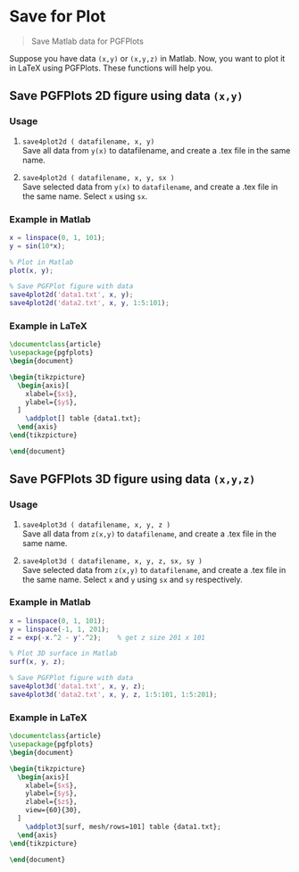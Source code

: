 # Save for Plot

> Save Matlab data for PGFPlots

Suppose you have data `(x,y)` or `(x,y,z)` in Matlab. Now, you want to plot it in LaTeX using PGFPlots. These functions will help you.

## Save PGFPlots 2D figure using data `(x,y)`

### Usage

1. `save4plot2d ( datafilename, x, y)`  
    Save all data from `y(x)` to datafilename,
    and create a .tex file in the same name.

2. `save4plot2d ( datafilename, x, y, sx )`  
    Save selected data from `y(x)` to `datafilename`,
    and create a .tex file in the same name.
    Select `x` using `sx`.

### Example in Matlab

~~~~matlab
x = linspace(0, 1, 101);
y = sin(10*x);

% Plot in Matlab
plot(x, y);

% Save PGFPlot figure with data
save4plot2d('data1.txt', x, y);
save4plot2d('data2.txt', x, y, 1:5:101);
~~~~

### Example in LaTeX

~~~~latex
\documentclass{article}
\usepackage{pgfplots}
\begin{document}

\begin{tikzpicture}
  \begin{axis}[
    xlabel={$x$},
    ylabel={$y$},
  ]
    \addplot[] table {data1.txt};
  \end{axis}
\end{tikzpicture}

\end{document}
~~~~

## Save PGFPlots 3D figure using data `(x,y,z)`

### Usage

1. `save4plot3d ( datafilename, x, y, z )`  
    Save all data from `z(x,y)` to `datafilename`,
    and create a .tex file in the same name.
    
2. `save4plot3d ( datafilename, x, y, z, sx, sy )`  
    Save selected data from `z(x,y)` to `datafilename`,
    and create a .tex file in the same name.
    Select `x` and `y` using `sx` and `sy` respectively.

### Example in Matlab

~~~~matlab
x = linspace(0, 1, 101);
y = linspace(-1, 1, 201);
z = exp(-x.^2 - y'.^2);    % get z size 201 x 101

% Plot 3D surface in Matlab
surf(x, y, z);

% Save PGFPlot figure with data
save4plot3d('data1.txt', x, y, z);
save4plot3d('data2.txt', x, y, z, 1:5:101, 1:5:201);
~~~~

### Example in LaTeX

~~~~latex
\documentclass{article}
\usepackage{pgfplots}
\begin{document}

\begin{tikzpicture}
  \begin{axis}[
    xlabel={$x$},
    ylabel={$y$},
    zlabel={$z$},
    view={60}{30},
  ]
    \addplot3[surf, mesh/rows=101] table {data1.txt};
  \end{axis}
\end{tikzpicture}

\end{document}
~~~~

